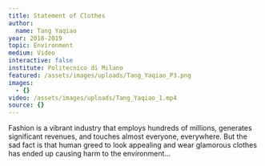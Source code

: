 ```yaml
---
title: Statement of Clothes
author:
  name: Tang Yaqiao
year: 2018-2019
topic: Environment
medium: Video
interactive: false
institute: Politecnico di Milano
featured: /assets/images/uploads/Tang_Yaqiao_P3.png
images:
  - {}
video: /assets/images/uploads/Tang_Yaqiao_1.mp4
source: {}
---
```

Fashion is a vibrant industry that employs hundreds of millions, generates significant revenues, and touches almost everyone, everywhere. But the sad fact is that human greed to look appealing and wear glamorous clothes has ended up causing harm to the environment…
